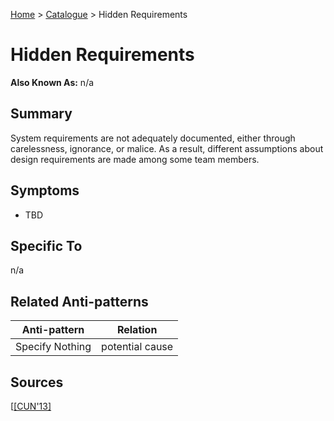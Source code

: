 [Home](../README.md) > [Catalogue](../Antipatterns_catalogue.md) > Hidden Requirements


# Hidden Requirements

**Also Known As:** n/a


## Summary

System requirements are not adequately documented, either through carelessness, ignorance, or malice.  As a result, different assumptions about design requirements are made among some team members.


## Symptoms

 - TBD

## Specific To

n/a

## Related Anti-patterns

|Anti-pattern  | Relation |
|--|--|
| Specify Nothing | potential cause |

## Sources

[[[CUN'13]](../References.md)
